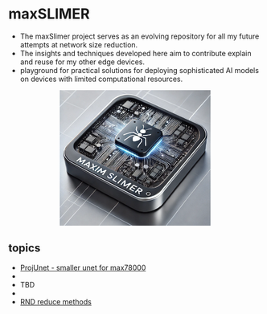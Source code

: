 # maxSLIMER


* The maxSlimer project serves as an evolving repository for all my future attempts at network size reduction.
* The insights and techniques developed here aim to contribute explain and reuse for my other edge devices.
* playground for practical solutions for deploying sophisticated AI models on devices with limited computational resources.

<p align="center">
<img src="logo.png" alt="" width="300">
</p>


## topics

* [ProjUnet - smaller unet for max78000](./1_unetSmall/readme.md)
*
* TBD
*
* [RND reduce methods](./next.md)